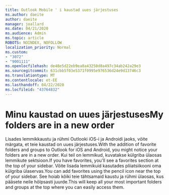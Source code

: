 ```yaml
---
title: Outlook Mobile ' i kaustad uues järjestuses
ms.author: daeite
author: daeite
manager: joallard
ms.date: 04/21/2020
ms.audience: Admin
ms.topic: article
ROBOTS: NOINDEX, NOFOLLOW
localization_priority: Normal
ms.custom:
- "3072"
- "9001111"
ms.openlocfilehash: de48e5d22eb9ea8a43250d8a497c34ab242a29e3
ms.sourcegitcommit: 631cbb5f03e5371f0995e976536d24e9d13746c3
ms.translationtype: MT
ms.contentlocale: et-EE
ms.lasthandoff: 04/22/2020
ms.locfileid: "43764832"
---
```

# <a name="my-folders-are-in-a-new-order"></a><span data-ttu-id="7ecaf-102">Minu kaustad on uues järjestuses</span><span class="sxs-lookup"><span data-stu-id="7ecaf-102">My folders are in a new order</span></span>

<span data-ttu-id="7ecaf-103">Lisades lemmikkaustu ja rühmi Outlooki iOS-i ja Androidi jaoks, võite märgata, et teie kaustad on uues järjestuses.</span><span class="sxs-lookup"><span data-stu-id="7ecaf-103">With the addition of favorite folders and groups to Outlook for iOS and Android, you might notice your folders are in a new order.</span></span> <span data-ttu-id="7ecaf-104">Kui teil on lemmikud, kuvatakse külgriba ülaosas lemmikute sektsioon.</span><span class="sxs-lookup"><span data-stu-id="7ecaf-104">If you have favorites, you'll see a favorites section at the top of your sidebar.</span></span> <span data-ttu-id="7ecaf-105">Võite lisada lemmikuid kasutades pliiatsiikooni oma külgriba ülaservas.</span><span class="sxs-lookup"><span data-stu-id="7ecaf-105">You can add favorites using the pencil icon near the top of your sidebar.</span></span> <span data-ttu-id="7ecaf-106">See hoiab kõiki teie tähtsamaid kaustu ja rühmi ülaosas, kus pääsete neile hõlpsasti juurde.</span><span class="sxs-lookup"><span data-stu-id="7ecaf-106">This will keep all your most important folders and groups at the top where you can easily access them.</span></span>